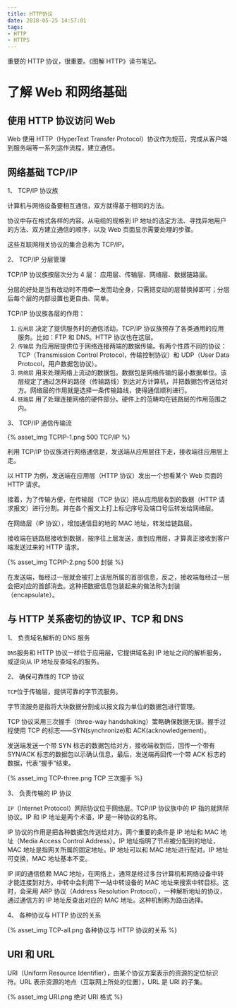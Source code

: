 ```yaml
---
title: HTTP协议
date: 2018-05-25 14:57:01
tags:
- HTTP
- HTTPS
---
```


重要的 HTTP 协议，很重要。《图解 HTTP》读书笔记。

<!--more-->

# 了解 Web 和网络基础

## 使用 HTTP 协议访问 Web

Web 使用 HTTP（HyperText Transfer Protocol）协议作为规范，完成从客户端到服务端等一系列运作流程，建立通信。

## 网络基础 TCP/IP

1、 TCP/IP 协议族

计算机与网络设备要相互通信，双方就得基于相同的方法。

协议中存在格式各样的内容。从电缆的规格到 IP 地址的选定方法、寻找异地用户的方法、双方建立通信的顺序，以及 Web 页面显示需要处理的步骤。

这些互联网相关协议的集合总称为 TCP/IP。

2、 TCP/IP 分层管理

TCP/IP 协议族按层次分为 4 层： 应用层、传输层、网络层、数据链路层。

分层的好处是当有改动时不用牵一发而动全身，只需把变动的层替换掉即可；分层后每个层的内部设置也更自由、简单。

TCP/IP 协议族各层的作用：

1.  `应用层` 决定了提供服务时的通信活动。TCP/IP 协议族预存了各类通用的应用服务。比如：FTP 和 DNS。HTTP 协议也在这层。
2.  `传输层` 为应用层提供位于网络连接两端的数据传输。有两个性质不同的协议：TCP（Transmission Control Protocol，传输控制协议）和 UDP（User Data Protocol，用户数据包协议）。
3.  `网络层` 用来处理网络上流动的数据包。数据包是网络传输的最小数据单位。该层规定了通过怎样的路径（传输路线）到达对方计算机，并把数据包传送给对方。网络层的作用就是选择一条传输路线，使得通信顺利进行。
4.  `链路层` 用了处理连接网络的硬件部分。硬件上的范畴均在链路层的作用范围之内。

3、 TCP/IP 通信传输流

{% asset_img TCPIP-1.png 500 TCP/IP %}

利用 TCP/IP 协议族进行网络通信是，发送端从应用层往下走，接收端往应用层上走。

以 HTTP 为例，发送端在应用层（HTTP 协议）发出一个想看某个 Web 页面的 HTTP 请求。

接着，为了传输方便，在传输层（TCP 协议）把从应用层收到的数据（HTTP 请求报文）进行分割。并在各个报文上打上标记序号及端口号后转发给网络层。

在网络层（IP 协议），增加通信目的地的 MAC 地址，转发给链路层。

接收端在链路层接收到数据，按序往上层发送，直到应用层，才算真正接收到客户端发送过来的 HTTP 请求。

{% asset_img TCPIP-2.png 500 封装 %}

在发送端，每经过一层就会被打上该层所属的首部信息，反之，接收端每经过一层会把对应的首部消去。这种把数据信息包装起来的做法称为封装（encapsulate）。

## 与 HTTP 关系密切的协议 IP、TCP 和 DNS

1、 负责域名解析的 DNS 服务

`DNS`服务和 HTTP 协议一样位于应用层，它提供域名到 IP 地址之间的解析服务，或逆向从 IP 地址反查域名的服务。

2、 确保可靠性的 TCP 协议

`TCP`位于传输层，提供可靠的字节流服务。

字节流服务是指将大块数据分割成以报文段为单位的数据包进行管理。

TCP 协议采用三次握手（three-way handshaking）策略确保数据无误。握手过程使用 TCP 的标志——SYN(synchronize)和 ACK(acknowledgement)。

发送端发送一个带 SYN 标志的数据包给对方，接收端收到后，回传一个带有 SYN/ACK 标志的数据包以示确认信息，最后，发送端再回传一个带 ACK 标志的数据，代表“握手”结束。

{% asset_img TCP-three.png TCP 三次握手 %}

3、 负责传输的 IP 协议

`IP`（Internet Protocol）网际协议位于网络层。TCP/IP 协议族中的 IP 指的就网际协议。IP 和 IP 地址是两个术语，IP 是一种协议的名称。

IP 协议的作用是把各种数据包传送给对方。两个重要的条件是 IP 地址和 MAC 地址（Media Access Control Address）。IP 地址指明了节点被分配到的地址，MAC 地址是指网关所属的固定地址。IP 地址可以和 MAC 地址进行配对。IP 地址可变换，MAC 地址基本不变。

IP 间的通信依赖 MAC 地址，在网络上，通常是经过多台计算机和网络设备中转才能连接到对方。中转中会利用下一站中转设备的 MAC 地址来搜索中转目标。这时，会采用 ARP 协议（Address Resolution Protocol），一种解析地址的协议，通过通信方的 IP 地址反查出对应的 MAC 地址。这种机制称为路由选择。

4、 各种协议与 HTTP 协议的关系

{% asset_img TCP-all.png 各种协议与 HTTP 协议的关系 %}

## URI 和 URL

URI（Uniform Resource Identifier），由某个协议方案表示的资源的定位标识符。URL 表示资源的地点（互联网上所处的位置），URL 是 URI 的子集。

{% asset_img URI.png 绝对 URI 格式 %}
